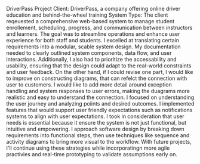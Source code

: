DriverPass Project
Client: DriverPass, a company offering online driver education and behind-the-wheel training
System Type: The client reqeuested a comprehensive web-based system to manage student enrollement, scheduling,
progress, and communication between instructors and learners. The goal was to streamline operations
and enhance user experience for both staff and students. 
I excelled at translating certain requirements into a modular, scable system design. My documentation needed to 
clearly outlined system components, data flow, and user interactions. Additionally, I also had to prioritize
the accessability and usability, ensuring that the design could adapt to the real-world constraints and user
feedback. On the other hand, if I could revise one part, I would like to improve on constructing diagrams, that can 
refelct the connection with user to customers. I would like to add more detail around exception handling and 
system responses to user errors, making the duagrams more realistic and easy to understand the connection.
I focused on understanding the user journey and analyzing poiints and desired outcomes. I implemented
features that would support user friendly expectations such as notifications systems to align with user expectations. I 
took in consideration that user needs is essential because it ensure the system is not just functional, 
but intuitive and empowering. I approach software design by breaking down requirements into functional 
steps, then use techniques like sequence and activity diagrams to bring more visual to the workflow. With future projects,
I'll continue using these strategies while incorporatingn more agile practivies and real-time prototyping
to validate assumptions early on. 
